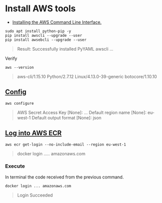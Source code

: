 # Install AWS tools

* [Installing the AWS Command Line Interface.](https://docs.aws.amazon.com/cli/latest/userguide/installing.html)

```shell
sudo apt install python-pip -y
pip install awscli --upgrade --user
pip install awsebcli --upgrade --user
```
> Result: Successfully installed PyYAML awscli ...

Verify

```shell
aws --version
```

> aws-cli/1.15.10 Python/2.7.12 Linux/4.13.0-39-generic botocore/1.10.10

## [Config](https://docs.aws.amazon.com/cli/latest/userguide/cli-chap-getting-started.html)

```shell
aws configure
```

> AWS Secret Access Key [None]: ...
> Default region name [None]: eu-west-1
> Default output format [None]: json

## [Log into AWS ECR](https://docs.aws.amazon.com/AmazonECR/latest/userguide/ECR_AWSCLI.html)

```shell
aws ecr get-login --no-include-email --region eu-west-1
```

> docker login ..... amazonaws.com


### Execute
In terminal the code received from the previous command.

```shell
docker login ... amazonaws.com
```

> Login Succeeded
